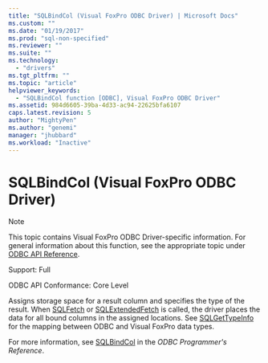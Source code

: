 ```yaml
---
title: "SQLBindCol (Visual FoxPro ODBC Driver) | Microsoft Docs"
ms.custom: ""
ms.date: "01/19/2017"
ms.prod: "sql-non-specified"
ms.reviewer: ""
ms.suite: ""
ms.technology: 
  - "drivers"
ms.tgt_pltfrm: ""
ms.topic: "article"
helpviewer_keywords: 
  - "SQLBindCol function [ODBC], Visual FoxPro ODBC Driver"
ms.assetid: 984d6605-39ba-4d33-ac94-22625bfa6107
caps.latest.revision: 5
author: "MightyPen"
ms.author: "genemi"
manager: "jhubbard"
ms.workload: "Inactive"
---
```

# SQLBindCol (Visual FoxPro ODBC Driver)
> [!NOTE]  
>  This topic contains Visual FoxPro ODBC Driver-specific information. For general information about this function, see the appropriate topic under [ODBC API Reference](../../odbc/reference/syntax/odbc-api-reference.md).  
  
 Support: Full  
  
 ODBC API Conformance: Core Level  
  
 Assigns storage space for a result column and specifies the type of the result. When [SQLFetch](../../odbc/microsoft/sqlfetch-visual-foxpro-odbc-driver.md) or [SQLExtendedFetch](../../odbc/microsoft/sqlextendedfetch-visual-foxpro-odbc-driver.md) is called, the driver places the data for all bound columns in the assigned locations. See [SQLGetTypeInfo](../../odbc/microsoft/sqlgettypeinfo-visual-foxpro-odbc-driver.md) for the mapping between ODBC and Visual FoxPro data types.  
  
 For more information, see [SQLBindCol](../../odbc/reference/syntax/sqlbindcol-function.md) in the *ODBC Programmer's Reference*.
